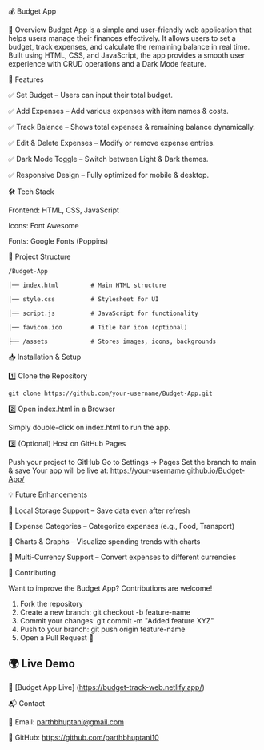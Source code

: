 💰 Budget App

📌 Overview
Budget App is a simple and user-friendly web application that helps users manage their finances effectively. It allows users to set a budget, track expenses, and calculate the remaining balance in real time. Built using HTML, CSS, and JavaScript, the app provides a smooth user experience with CRUD operations and a Dark Mode feature.

🚀 Features

✅ Set Budget – Users can input their total budget.

✅ Add Expenses – Add various expenses with item names & costs.

✅ Track Balance – Shows total expenses & remaining balance dynamically.

✅ Edit & Delete Expenses – Modify or remove expense entries.

✅ Dark Mode Toggle – Switch between Light & Dark themes.

✅ Responsive Design – Fully optimized for mobile & desktop.

🛠 Tech Stack

Frontend: HTML, CSS, JavaScript    
 
Icons: Font Awesome
 
Fonts: Google Fonts (Poppins)
    

📂 Project Structure

    /Budget-App

    │── index.html         # Main HTML structure

    │── style.css          # Stylesheet for UI

    │── script.js          # JavaScript for functionality

    │── favicon.ico        # Title bar icon (optional)

    ├── /assets            # Stores images, icons, backgrounds


📥 Installation & Setup

1️⃣ Clone the Repository

    git clone https://github.com/your-username/Budget-App.git

2️⃣ Open index.html in a Browser

Simply double-click on index.html to run the app.

3️⃣ (Optional) Host on GitHub Pages

Push your project to GitHub
Go to Settings → Pages
Set the branch to main & save
Your app will be live at: https://your-username.github.io/Budget-App/


💡 Future Enhancements

🔹 Local Storage Support – Save data even after refresh

🔹 Expense Categories – Categorize expenses (e.g., Food, Transport)

🔹 Charts & Graphs – Visualize spending trends with charts

🔹 Multi-Currency Support – Convert expenses to different currencies


🙌 Contributing

Want to improve the Budget App? Contributions are welcome!
1. Fork the repository
2. Create a new branch: git checkout -b feature-name
3. Commit your changes: git commit -m "Added feature XYZ"
4. Push to your branch: git push origin feature-name
5. Open a Pull Request 🚀

## 🌍 Live Demo  

🔗 [Budget App Live] (https://budget-track-web.netlify.app/)

📬 Contact

📧 Email: parthbhuptani@gmail.com

🔗 GitHub: https://github.com/parthbhuptani10


